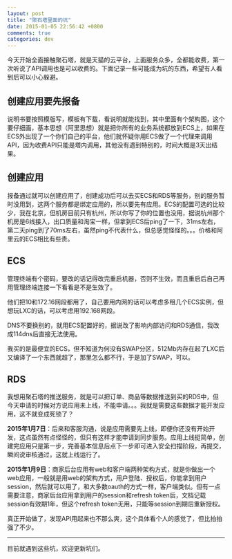 ```yaml
---
layout: post
title: "聚石塔里面的坑"
date: 2015-01-05 22:56:42 +0800
comments: true
categories: dev
---
```


今天开始全面接触聚石塔，就是天猫的云平台，上面服务众多，全都能收费，第一次听说了API调用也是可以收费的。下面记录一些可能成为坑的东西，希望有人看到后可以小心躲避。

## 创建应用要先报备
说明书要按照模版写，模板有下载，看说明就能找到，其中里面有个架构图，这个要仔细画，基本思想（阿里思想）就是把你所有的业务系统都放到ECS上，如果在ECS外出现了一个你们自己的平台，他们就怀疑你用ECS做了一个代理来调用API，因为收费API只能是塔内调用，其他没有遇到特别的，时间大概是3天出结果。

## 创建应用
报备通过就可以创建应用了，创建成功后可以去买ECS和RDS等服务，别的服务暂时没用到，这两个服务都是绑定应用的，所以要先有应用。ECS的配置可选的比较少，我在北京，但机房目前只有杭州，所以你写了你的位置也没用，据说杭州那个机房是6线接入，出口质量和淘宝一样，但拿到ECS后ping了一下，31ms左右，第二天ping到了70ms左右，虽然ping不代表什么，但总感觉怪怪的。。。价格和阿里云的ECS相比有些贵。

## ECS
管理终端有个密码，要改的话记得改完重启机器，否则不生效，而且重启后自己再用管理终端连接一下看看是不是生效了。

他们把10和172.16网段都用了，自己要用内网的话可以考虑多租几个ECS实例，但想玩LXC的话，可以考虑用192.168网段。

DNS不要换别的，就用ECS配置好的，据说改了影响内部访问和RDS通信，我改成114dns后直接无法使用。

我买的是最便宜的ECS，但不知道为何没有SWAP分区，512Mb内存在起了LXC后又编译了一个东西就超了，那里怎么都不行，于是加了SWAP，可以。

## RDS
我想用聚石塔的推送服务，就是可以把订单、商品等数据推送到买的RDS中，但今天申请的时候对方说应用未上线，不能申请。。。我就是需要这些数据才能开发应用，这不就变成死锁了？

**2015年1月7日**：后来和客服沟通，说是应用需要先上线，即便你还没有开始开发，这点虽然有点怪怪的，但只有这样才能申请到同步服务。应用上线挺简单，创建完应用只是第一步，完善基本信息后点下一步即可进入安全扫描阶段，再提交，瞬间说审核通过，这就上线运行了。

**2015年1月9日**：商家后台应用有web和客户端两种架构方式，就是你做出一个web应用，一般就是用web的架构方式，用户登陆、授权后，你能拿到用户session，然后就可以用了，和大多数oauth的方式一样，客户端类似。但有一点需要注意，商家后台应用拿到用户的session和refresh token后，文档记载session有效期1年，但这个refresh token无用，只能等session到期后重新授权。

真正开始做了，发现API用起来也不那么爽，这个具体看个人的感觉了，但比拍拍强了不少。

----
目前就遇到这些坑，欢迎更新坑们。